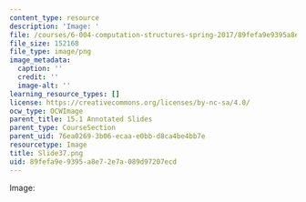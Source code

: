 ```yaml
---
content_type: resource
description: 'Image: '
file: /courses/6-004-computation-structures-spring-2017/89fefa9e9395a8e72e7a089d97207ecd_Slide37.png
file_size: 152168
file_type: image/png
image_metadata:
  caption: ''
  credit: ''
  image-alt: ''
learning_resource_types: []
license: https://creativecommons.org/licenses/by-nc-sa/4.0/
ocw_type: OCWImage
parent_title: 15.1 Annotated Slides
parent_type: CourseSection
parent_uid: 76ea0269-3b06-ecaa-e0bb-d8ca4be4bb7e
resourcetype: Image
title: Slide37.png
uid: 89fefa9e-9395-a8e7-2e7a-089d97207ecd
---
```

Image: 